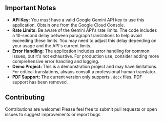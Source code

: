 
## Important Notes

*   **API Key:**  You *must* have a valid Google Gemini API key to use this application.  Obtain one from the Google Cloud Console.
*   **Rate Limits:**  Be aware of the Gemini API's rate limits.  The code includes a 10-second delay between paragraph translations to help avoid exceeding these limits.  You may need to adjust this delay depending on your usage and the API's current limits.
*   **Error Handling:** The application includes error handling for common issues, but it's not exhaustive.  For production use, consider adding more comprehensive error handling and logging.
*   **Demo Project:** This is a demonstration project and may have limitations.  For critical translations, always consult a professional human translator.
* **PDF Support:** The current version only supports `.docx` files. PDF support has been removed.

## Contributing

Contributions are welcome!  Please feel free to submit pull requests or open issues to suggest improvements or report bugs.
